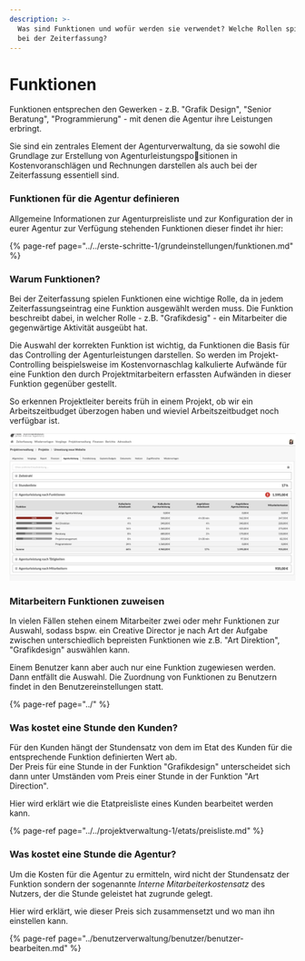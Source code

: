 ```yaml
---
description: >-
  Was sind Funktionen und wofür werden sie verwendet? Welche Rollen spielen sie
  bei der Zeiterfassung?
---
```


# Funktionen

Funktionen entsprechen den Gewerken - z.B. "Grafik Design", "Senior Beratung", "Programmierung" - mit denen die Agentur ihre Leistungen erbringt.

Sie sind ein zentrales Element der Agenturverwaltung, da sie sowohl die Grundlage zur Erstellung von Agenturleistungspositionen in Kostenvoranschlägen und Rechnungen darstellen als auch bei der Zeiterfassung essentiell sind.

### Funktionen für die Agentur definieren

Allgemeine Informationen zur Agenturpreisliste und zur Konfiguration der in eurer Agentur zur Verfügung stehenden Funktionen dieser findet ihr hier:

{% page-ref page="../../erste-schritte-1/grundeinstellungen/funktionen.md" %}

### Warum Funktionen?

Bei der Zeiterfassung spielen Funktionen eine wichtige Rolle, da in jedem Zeiterfassungseintrag eine Funktion ausgewählt werden muss. Die Funktion beschreibt dabei, in welcher Rolle - z.B. "Grafikdesig" - ein Mitarbeiter die gegenwärtige Aktivität ausgeübt hat. 

Die Auswahl der korrekten Funktion ist wichtig, da Funktionen die Basis für das Controlling der Agenturleistungen darstellen. So werden im Projekt-Controlling beispielsweise im Kostenvornaschlag kalkulierte Aufwände für eine Funktion den durch Projektmitarbeitern erfassten Aufwänden in dieser Funktion gegenüber gestellt.

So erkennen Projektleiter bereits früh in einem Projekt, ob wir ein Arbeitszeitbudget überzogen haben und wieviel Arbeitszeitbudget noch verfügbar ist.

![Projekt-Controlling: Gegen&#xFC;berstellung kalkulierter und angefallener Agenturleistungen im Projekt-Reporting](../../.gitbook/assets/screen-kalk-angefallene-stunden-je-funktion.png)

### Mitarbeitern Funktionen zuweisen

In vielen Fällen stehen einem Mitarbeiter zwei oder mehr Funktionen zur Auswahl, sodass bspw. ein Creative Director je nach Art der Aufgabe zwischen unterschiedlich bepreisten Funktionen wie z.B. "Art Direktion", "Grafikdesign" auswählen kann. 

Einem Benutzer kann aber auch nur eine Funktion zugewiesen werden. Dann entfällt die Auswahl. Die Zuordnung von Funktionen zu Benutzern findet in den Benutzereinstellungen statt.

{% page-ref page="../" %}

### Was kostet eine Stunde den Kunden?

Für den Kunden hängt der Stundensatz von dem im Etat des Kunden für die entsprechende Funktion definierten Wert ab.  
Der Preis für eine Stunde in der Funktion "Grafikdesign" unterscheidet sich dann unter Umständen vom Preis einer Stunde in der Funktion "Art Direction".

Hier wird erklärt wie die Etatpreisliste eines Kunden bearbeitet werden kann.

{% page-ref page="../../projektverwaltung-1/etats/preisliste.md" %}



### Was kostet eine Stunde die Agentur?

Um die Kosten für die Agentur zu ermitteln, wird nicht der Stundensatz der Funktion sondern der sogenannte _Interne Mitarbeiterkostensatz_ des Nutzers, der die Stunde geleistet hat zugrunde gelegt.

Hier wird erklärt, wie dieser Preis sich zusammensetzt und wo man ihn einstellen kann.

{% page-ref page="../benutzerverwaltung/benutzer/benutzer-bearbeiten.md" %}



